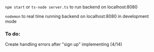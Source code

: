 `npm start` or `ts-node server.ts` to run backend on localhost:8080

`nodemon` to real time running backend on localhost:8080 in development mode

### To do:

Create handling errors after "sign up" implementing (4/14)
